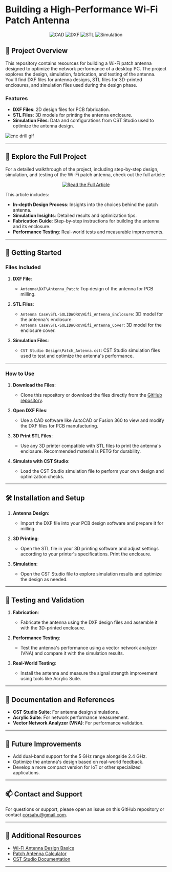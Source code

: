 # Building a High-Performance Wi-Fi Patch Antenna

<p align="center">
    <img src="https://img.shields.io/badge/language-CAD-%23ff5722.svg?style=for-the-badge&logo=autodesk" alt="CAD">
    <img src="https://img.shields.io/badge/format-DXF-blue.svg?style=for-the-badge&logo=autodesk" alt="DXF">
    <img src="https://img.shields.io/badge/format-STL-red.svg?style=for-the-badge&logo=solidworks" alt="STL">
    <img src="https://img.shields.io/badge/format-Simulation-yellow.svg?style=for-the-badge&logo=cst" alt="Simulation">
</p>

## :open_book: Project Overview

This repository contains resources for building a Wi-Fi patch antenna designed to optimize the network performance of a desktop PC. The project explores the design, simulation, fabrication, and testing of the antenna. You'll find DXF files for antenna designs, STL files for 3D-printed enclosures, and simulation files used during the design phase.

### Features

- **DXF Files**: 2D design files for PCB fabrication.
- **STL Files**: 3D models for printing the antenna enclosure.
- **Simulation Files**: Data and configurations from CST Studio used to optimize the antenna design.

![cnc drill gif](https://github.com/user-attachments/assets/9a952ab5-ee59-4765-9632-6e710cda49a1)

---

## :link: Explore the Full Project

For a detailed walkthrough of the project, including step-by-step design, simulation, and testing of the Wi-Fi patch antenna, check out the full article:

<p align="center">
    <a href="https://hugotronics.github.io/diy-building-a-high-performance-wi-fi-patch-antenna-to-boost-your-connection/" target="_blank">
        <img src="https://img.shields.io/badge/Read%20the%20Full%20Article-%230084ff.svg?style=for-the-badge&logo=read-the-docs" alt="Read the Full Article">
    </a>
</p>

This article includes:

- **In-depth Design Process**: Insights into the choices behind the patch antenna.
- **Simulation Insights**: Detailed results and optimization tips.
- **Fabrication Guide**: Step-by-step instructions for building the antenna and its enclosure.
- **Performance Testing**: Real-world tests and measurable improvements.

---

## :rocket: Getting Started

### Files Included

1. **DXF File**:
    - `Antenna\DXF\Antenna_Patch`: Top design of the antenna for PCB milling.

2. **STL Files**:
    - `Antenna Case\STL-SOLIDWORK\Wifi_Antenna_Enclosure`: 3D model for the antenna's enclosure.
    - `Antenna Case\STL-SOLIDWORK\Wifi_Antenna_Cover`: 3D model for the enclosure cover.

3. **Simulation Files**:
   - `CST Studio Design\Patch_Antenna.cst`: CST Studio simulation files used to test and optimize the antenna's performance.

---

### How to Use

1. **Download the Files**:
   - Clone this repository or download the files directly from the [GitHub repository](https://github.com/HugoTronics/WiFi-Patch-Antenna-Project).

2. **Open DXF Files**:
   - Use a CAD software like AutoCAD or Fusion 360 to view and modify the DXF files for PCB manufacturing.

3. **3D Print STL Files**:
   - Use any 3D printer compatible with STL files to print the antenna's enclosure. Recommended material is PETG for durability.

4. **Simulate with CST Studio**:
   - Load the CST Studio simulation file to perform your own design and optimization checks.

---

## 🛠️ Installation and Setup

1. **Antenna Design**:
   - Import the DXF file into your PCB design software and prepare it for milling.

2. **3D Printing**:
   - Open the STL file in your 3D printing software and adjust settings according to your printer's specifications. Print the enclosure.

3. **Simulation**:
   - Open the CST Studio file to explore simulation results and optimize the design as needed.

---

## :test_tube: Testing and Validation

1. **Fabrication**:
   - Fabricate the antenna using the DXF design files and assemble it with the 3D-printed enclosure.

2. **Performance Testing**:
   - Test the antenna's performance using a vector network analyzer (VNA) and compare it with the simulation results.

3. **Real-World Testing**:
   - Install the antenna and measure the signal strength improvement using tools like Acrylic Suite.

---

## :memo: Documentation and References

- **CST Studio Suite**: For antenna design simulations.
- **Acrylic Suite**: For network performance measurement.
- **Vector Network Analyzer (VNA)**: For performance validation.

---

## :wrench: Future Improvements

- Add dual-band support for the 5 GHz range alongside 2.4 GHz.
- Optimize the antenna's design based on real-world feedback.
- Develop a more compact version for IoT or other specialized applications.

---

## :mailbox: Contact and Support

For questions or support, please open an issue on this GitHub repository or contact [corsahu@gmail.com](mailto:corsahu@gmail.com).

---

## :book: Additional Resources

- [Wi-Fi Antenna Design Basics](https://www.wikihow.com/Design-a-Simple-Antenna)
- [Patch Antenna Calculator](https://www.everythingrf.com/tools/microstrip-patch-antenna-calculator)
- [CST Studio Documentation](https://www.3ds.com/products-services/simulia/products/cst-studio-suite/)

---
